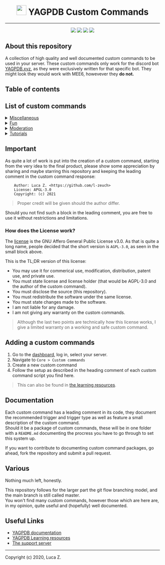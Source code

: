 <h1 align="center"><img src="https://yagpdb.xyz/static/img/logo_y.png" height=32px width=32px></img>&nbspYAGPDB Custom Commands</h1>

---
<div align="center">
<a href="https://github.com/l-zeuch/lagpdb-cc/stargazers/"><img src="https://img.shields.io/github/stars/l-zeuch/lagpdb-cc?logo=github&style=for-the-badge"></a>
<img src="https://img.shields.io/github/repo-size/l-zeuch/lagpdb-cc?logo=github&style=for-the-badge">
<a href="https://github.com/l-zeuch/lagpdb-cc/blob/master/LICENSE"><img src="https://img.shields.io/github/license/l-zeuch/lagpdb-cc?style=for-the-badge"></a>
<a href="https://github.com/l-zeuch"><img src="https://img.shields.io/static/v1?label=Maintaner&message=l-zeuch&color=green&style=for-the-badge"></a>
</div>

## About this repository
A collection of high quality and well documented custom commands to be used in your server.
These custom commands only work for the discord bot [YAGPDB.xyz](https://yagpdb.xyz), as they were exclusively written for that specific bot. They might look they would work with MEE6, howevever they **do not.**

## Table of contents
## List of custom commands

<details>
<summary><a href="./misc">Miscellaneous</a></summary>

* bookmark
* reaction bookmark
</details>

<details>
<summary><a href="./fun">Fun</a></summary>

* Pokemon custom command package
</details>

<details>
<summary><a href="./moderation">Moderation</a></summary>

* Report System v2
</details>

<details>
<summary><a href="./tutorials">Tutorials</a></summary>

* execCC - A detailed guide
* Database - An introduction
</details>

## Important
As quite a lot of work is put into the creation of a custom command, starting from the very idea to the final product, please show some appreciation by sharing and maybe starring this repository and keeping the leading comment in the custom command response:

```
    Author: Luca Z. <https://github.com/l-zeuch>
    License: APGL-3.0
    Copyright: (c) 2021
```
> Proper credit will be given should the author differ.

Should you not find such a block in the leading comment, you are free to use it without restrictions and limitations.

### How does the License work?
The [license](LICENSE) is the GNU Affero General Public License v3.0. As that is quite a long name, people decided that the short version is `AGPL-3.0`, as seen in the small block above.

This is the TL;DR version of this license:

* You may use it for commerical use, modification, distribution, patent use, and private use.
* You must state license and license holder (that would be AGPL-3.0 and the author of the custom command).
* You must disclose the source (this repository).
* You must redistribute the software under the same license.
* You must state changes made to the software.
* I am not liable for any damage.
* I am not giving any warranty on the custom commands.

> Although the last two points are technically how this license works, I give a limited warranty on a working and safe custom command.

## Adding a custom commands
1. Go to the [dashboard](https://yagpdb.xyz/manage), log in, select your server.
2. Navigate to `Core > Custom commands`
3. Create a new custom command
4. Follow the setup as described in the heading comment of each custom command script you find here.

> This can also be found in [the learning resources](https://learn.yagpdb.xyz/the-custom-command-interface).

## Documentation
Each custom command has a leading comment in its code, they document the recommended trigger and trigger type as well as feature a small description of the custom command.<br/>
Should it be a package of custom commands, these will be in one folder with a `README.md` documenting the procress you have to go through to set this system up.

If you want to contribute to documenting custom command packages, go ahead, fork the repository and submit a pull request.
## Various
Nothing much left, honestly.

This repository follows for the larger part the git flow branching model, and the main branch is still called master.<br/>
You won't find many custom commands, however those which are here are, in my opinion, quite useful and (hopefully) well documented.

## Useful Links
* [YAGPDB documentation](https://docs.yagpdb.xyz)
* [YAGPDB Learning resources](https://learn.yagpdb.xyz)
* [The support server](https://discord.com/invite/5uVyq2E)
---
Copyright (c) 2020, Luca Z.